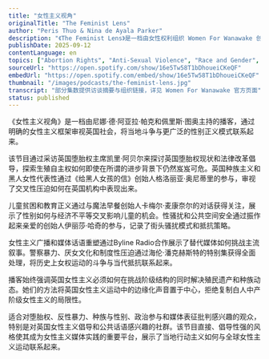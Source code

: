 ```yaml
---
title: "女性主义视角"
originalTitle: "The Feminist Lens"
author: "Peris Thuo & Nina de Ayala Parker"
description: "《The Feminist Lens》是一档由女性权利组织 Women For Wanawake 创办人 Peris Thuo 与 Nina de Ayala Parker 主持的播客，聚焦从女性主义视角审视当代英国社会与文化议题。节目内容涵盖堕胎权、种族主义、性骚扰、儿童贫困与女性主义媒体实践，强调交叉性、行动主义与公共话语权的重塑。风格直接、倡导性强，是英国女性主义播客中的新兴声音。"
publishDate: 2025-09-12
contentLanguage: en
topics: ["Abortion Rights", "Anti-Sexual Violence", "Race and Gender", "Political Participation", "Media Representation Critique"]
sourceUrl: "https://open.spotify.com/show/16e5Tw58T1bDhoueiCKeQF"
embedUrl: "https://open.spotify.com/embed/show/16e5Tw58T1bDhoueiCKeQF"
thumbnail: "/images/podcasts/the-feminist-lens.jpg"
transcript: "部分集数提供访谈摘要与组织链接，详见 Women For Wanawake 官方页面"
status: published
---
```


《女性主义视角》是一档由尼娜·德·阿亚拉·帕克和佩里斯·图奥主持的播客，通过明确的女性主义框架审视英国社会，将当地斗争与更广泛的性别正义模式联系起来。

该节目通过采访英国堕胎权主席凯里·阿贝尔来探讨英国堕胎权现状和法律改革倡导，探索生殖自主权如何即使在所谓的进步背景下仍然岌岌可危。英国种族主义和黑人女性代表性通过《给黑人女孩的信》创始人格洛丽亚·奥尼蒂里的参与，审视了交叉性压迫如何在英国机构中表现出来。

儿童贫困和教育正义通过与魔法早餐创始人卡梅尔·麦康奈尔的对话获得关注，展示了性别如何与经济不平等交叉影响儿童的机会。性骚扰和公共空间安全通过振作起来亲爱的创始人伊丽莎·哈奇的参与，记录了街头骚扰模式和抵抗策略。

女性主义广播和媒体话语重塑通过Byline Radio合作展示了替代媒体如何挑战主流叙事。警察暴力、厌女文化和制度性压迫通过海伦·潘克赫斯特的特别集获得全面处理，将历史上女权运动的斗争与当代抵抗联系起来。

播客始终强调英国女性主义必须如何在挑战阶级结构的同时解决殖民遗产和种族动态。她们的方法将英国女性主义运动中的边缘化声音置于中心，拒绝复制白人中产阶级女性主义的局限性。

适合对堕胎权、反性暴力、种族与性别、政治参与和媒体表征批判感兴趣的观众，特别是对英国女性主义倡导和公共话语感兴趣的社群。该节目直接、倡导性强的风格使其成为女性主义媒体实践的重要平台，展示了当地行动主义如何与全球女性主义运动联系起来。
